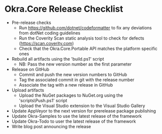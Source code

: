 # Okra.Core Release Checklist

* Pre-release checks
  * Run https://github.com/dotnet/codeformatter to fix any deviations from dotNet coding guidelines
  * Run the Coverity Scan static analysis tool to check for defects (https://scan.coverity.com)
  * Check that the Okra.Core.Portable API matches the platform specific ones
* Rebuild all artifacts using the 'build.ps1' script
  * NB: Pass the new version number as the first parameter
* Release on GitHub
  * Commit and push the new version numbers to GitHub
  * Tag the associated commit in git with the release number
  * Associate the tag with a new release in GitHub
* Upload artifacts
  * Upload the NuGet packages to NuGet.org using the 'scripts\Push.ps1' script
  * Upload the Visual Studio extension to the Visual Studio Gallery
* Update AppVeyor to the next version for prerelease package publishing
* Update Okra-Samples to use the latest release of the framework
* Update Okra-Todo to user the latest release of the framework
* Write blog post announcing the release
